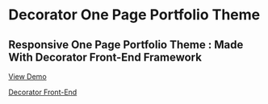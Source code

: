 Decorator One Page Portfolio Theme
=========

Responsive One Page Portfolio Theme : Made With Decorator Front-End Framework
----------


[View Demo](http://portfolio.codable.org) 

[Decorator Front-End](http://decorator.codable.org) 
